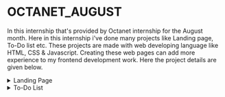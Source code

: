# OCTANET_AUGUST
   In this internship that's provided by Octanet internship for the August month. Here in this internship i've done many projects like Landing page, To-Do list etc.
 These projects are made with web developing language like HTML, CSS & Javascript. Creating these web pages can add more experience to my frontend development work.
 Here the project details are given below.

<details close>
<summary>Landing Page</summary>
  
## Overview

Welcome to the Landing Page repository! This project is designed to create a modern and responsive landing page for Octanet_Internship. The landing page is built with HTML, CSS, JavaScript etc. and aims to provide an engaging and informative user experience.

## Demo

https://www.linkedin.com/posts/sagar-swain-b6b6b3286_html-css-javascript-activity-7227673918981988355-0fdk?utm_source=share&utm_medium=member_desktop

## Features

- **Responsive Design**: Fully responsive and works on all devices (mobile, tablet, desktop).
- **Customizable**: Easily customizable to fit your brand's needs.
- **Fast Loading**: Optimized for speed and performance.

## Technology

- HTML
- CSS
- Java script

</details>


<details close>
<summary>To-Do List</summary>
  
## Overview

In this To-Dolist repository of Octanet_internship. This project is designed to create a page where we can add task, delete task, edit task & mark as complete after completion of task. This To-Do list page is built with HTML, CSS, JavaScript etc. and aims to provide worthful user experience.

## Demo

https://www.linkedin.com/posts/sagar-swain-b6b6b3286_html-css-javascript-activity-7231673767519744000-QgMj?utm_source=share&utm_medium=member_desktop

## Features

1. Basic Task Management
Add Tasks: Users can input a new task into a text field and add it to the list by clicking an "Add Task" button or pressing the Enter key.
Display Tasks: Tasks are listed in an unordered list format, allowing users to view all their tasks at a glance.
3. Interactive Task List
Toggle Completion: Users can mark tasks as completed by clicking on them. Completed tasks are visually distinguished, typically by applying a strikethrough or changing color.
4. Responsive Design
Adaptive Layout: The design adjusts to different screen sizes, ensuring that the To-Do page is accessible and functional on various devices, including desktops, tablets, and smartphones.
5. User-Friendly Interface
Input Field: A clear and accessible input field for entering new tasks.
Add Button: A prominent button for adding tasks to the list, with hover effects for better interaction feedback.
Clean Layout: The interface is organized with appropriate spacing and alignment, enhancing usability and readability.
6. Dynamic Updates
Real-Time Updates: Tasks are dynamically added to the list without requiring a page refresh, thanks to JavaScript’s ability to manipulate the DOM (Document Object Model).
7. Task Completion Visualization
Styling for Completed Tasks: Tasks that are marked as completed are visually distinct, often using styles like text-decoration: line-through, or changing text color to indicate their status.
8. Keyboard and Mouse Interaction
Add Task with Enter Key: Users can press Enter to add a new task, in addition to using the "Add Task" button.
Clickable Tasks: Users can interact with the list items by clicking on them to toggle their completion status.
9. Input Validation
Empty Input Handling: Prevents adding empty tasks by checking if the input field is empty or contains only whitespace before adding it to the list.
10. Extensible and Maintainable
Easy Customization: The page can be easily customized or extended with additional features such as task editing, deleting tasks, filtering by status (e.g., all, active, completed), or persisting tasks using local storage.

## Technology

- HTML
- CSS
- Java script

</details>

